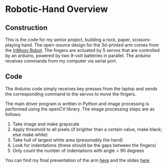 # Robotic-Hand Overview

## Construction
This is the code for my senior project, building a rock, paper, scissors-playing hand. The open-source design for the 3d-printed arm comes from the [InMoov Robot](http://inmoov.fr). The fingers are actuated by 5 servos that are controlled by an arduino, powered by two 9-volt batteries in parallel. The arduino receives commands from my computer via serial port. 

## Code
The Arduino code simply receives key presses from the laptop and sends the corresponding command to the servos to move the fingers.

The main driver program is written in Python and image processing is performed using the openCV library. The image processing steps are as follows:
1. Take image and make grayscale
2. Apply threshold to all pixels (if brighter than a certain value, make black; else make white)
3. Take hull of largest white area (presumably the hand)
4. Look for indentations (these should be the gaps between the fingers)
5. Only count the number of indentations with angle < 90 degrees


You can find my final presentation of the arm [here](https://youtu.be/f7hHvrXVjak) and the slides [here](https://docs.google.com/presentation/d/1qPzilUTlk5lW5QpsaAyi3jth-C149x8M6q1rPRpe0uw)

